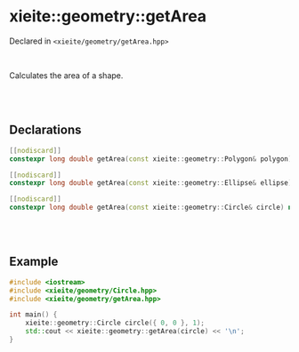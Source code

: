 # xieite::geometry::getArea
Declared in `<xieite/geometry/getArea.hpp>`

<br/>

Calculates the area of a shape.

<br/><br/>

## Declarations
```cpp
[[nodiscard]]
constexpr long double getArea(const xieite::geometry::Polygon& polygon) noexcept;
```
```cpp
[[nodiscard]]
constexpr long double getArea(const xieite::geometry::Ellipse& ellipse) noexcept;
```
```cpp
[[nodiscard]]
constexpr long double getArea(const xieite::geometry::Circle& circle) noexcept;
```

<br/><br/>

## Example
```cpp
#include <iostream>
#include <xieite/geometry/Circle.hpp>
#include <xieite/geometry/getArea.hpp>

int main() {
	xieite::geometry::Circle circle({ 0, 0 }, 1);
	std::cout << xieite::geometry::getArea(circle) << '\n';
}
```
